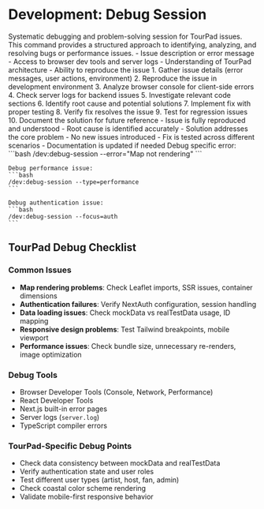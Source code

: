 # Development: Debug Session

<instructions>
  <context>
    Systematic debugging and problem-solving session for TourPad issues. This command provides a structured approach to identifying, analyzing, and resolving bugs or performance issues.
  </context>
  
  <requirements>
    - Issue description or error message
    - Access to browser dev tools and server logs
    - Understanding of TourPad architecture
    - Ability to reproduce the issue
  </requirements>
  
  <execution>
    1. Gather issue details (error messages, user actions, environment)
    2. Reproduce the issue in development environment
    3. Analyze browser console for client-side errors
    4. Check server logs for backend issues
    5. Investigate relevant code sections
    6. Identify root cause and potential solutions
    7. Implement fix with proper testing
    8. Verify fix resolves the issue
    9. Test for regression issues
    10. Document the solution for future reference
  </execution>
  
  <validation>
    - Issue is fully reproduced and understood
    - Root cause is identified accurately
    - Solution addresses the core problem
    - No new issues introduced
    - Fix is tested across different scenarios
    - Documentation is updated if needed
  </validation>
  
  <examples>
    Debug specific error:
    ```bash
    /dev:debug-session --error="Map not rendering"
    ```
    
    Debug performance issue:
    ```bash
    /dev:debug-session --type=performance
    ```
    
    Debug authentication issue:
    ```bash
    /dev:debug-session --focus=auth
    ```
  </examples>
</instructions>

## TourPad Debug Checklist

### Common Issues
- **Map rendering problems**: Check Leaflet imports, SSR issues, container dimensions
- **Authentication failures**: Verify NextAuth configuration, session handling
- **Data loading issues**: Check mockData vs realTestData usage, ID mapping
- **Responsive design problems**: Test Tailwind breakpoints, mobile viewport
- **Performance issues**: Check bundle size, unnecessary re-renders, image optimization

### Debug Tools
- Browser Developer Tools (Console, Network, Performance)
- React Developer Tools
- Next.js built-in error pages
- Server logs (`server.log`)
- TypeScript compiler errors

### TourPad-Specific Debug Points
- Check data consistency between mockData and realTestData
- Verify authentication state and user roles
- Test different user types (artist, host, fan, admin)
- Check coastal color scheme rendering
- Validate mobile-first responsive behavior